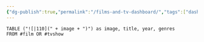 ```yaml
---
{"dg-publish":true,"permalink":"/films-and-tv-dashboard/","tags":["dashboard"],"created":"2025-08-07T19:26:43.909+10:00","updated":"2025-08-08T12:12:30.914+10:00"}
---
```



```datacards
TABLE ("![|110](" + image + ")") as image, title, year, genres
FROM #film OR #tvshow
```

